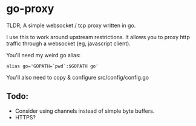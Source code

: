 go-proxy
========


TLDR; A simple websocket / tcp proxy written in go.

I use this to work around upstream restrictions.  It allows you to proxy http traffic through a websocket (eg, javascript client).

You'll need my weird go alias:

```
alias go='GOPATH=`pwd`:$GOPATH go'
```

You'll also need to copy & configure src/config/config.go


Todo:
-----

  * Consider using channels instead of simple byte buffers.
  * HTTPS?
